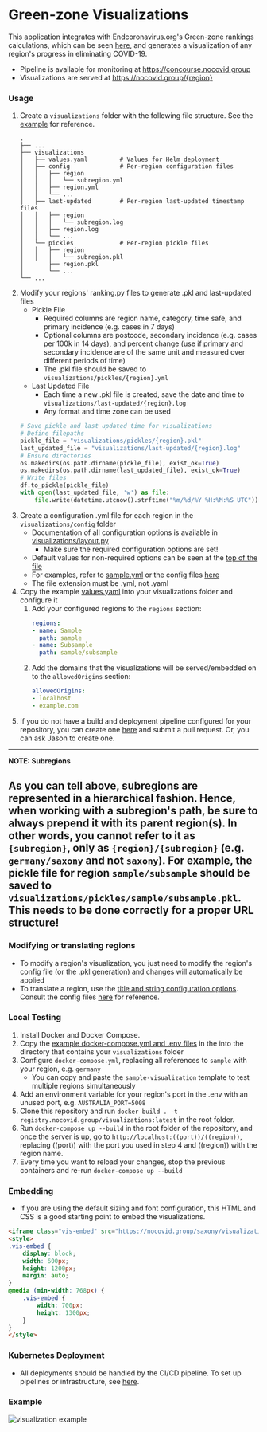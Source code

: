 # Green-zone Visualizations
This application integrates with Endcoronavirus.org's Green-zone rankings calculations, which can be seen [here](https://github.com/vbrunsch/rankings), and generates a visualization of any region's progress in eliminating COVID-19.
* Pipeline is available for monitoring at https://concourse.nocovid.group
* Visualizations are served at https://nocovid.group/{region}
### Usage
1. Create a `visualizations` folder with the following file structure. 
   See the [example](https://github.com/aochen-jli/visualizations/tree/main/examples/) for reference.
   ```
   .
   ├── ...
   ├── visualizations
   │   ├── values.yaml         # Values for Helm deployment
   │   ├── config              # Per-region configuration files
   │   │   ├── region
   │   │   │   └── subregion.yml
   │   │   ├── region.yml
   │   │   └── ...
   │   ├── last-updated        # Per-region last-updated timestamp files
   │   │   ├── region
   │   │   │   └── subregion.log
   │   │   ├── region.log
   │   │   └── ...
   │   └── pickles             # Per-region pickle files
   │   │   ├── region
   │   │   │   └── subregion.pkl
   │       ├── region.pkl
   │       └── ...
   └── ...
   ```
2. Modify your regions' ranking.py files to generate .pkl and last-updated files
    * Pickle File
      * Required columns are region name, category, time safe, and primary incidence (e.g. cases in 7 days)
      * Optional columns are postcode, secondary incidence (e.g. cases per 100k in 14 days), and percent 
        change (use if primary and secondary incidence are of the same unit and measured over different periods of time)
      * The .pkl file should be saved to `visualizations/pickles/{region}.yml`
    * Last Updated File
       * Each time a new .pkl file is created, save the date and time to `visualizations/last-updated/{region}.log`
       * Any format and time zone can be used
    ```python
    # Save pickle and last updated time for visualizations
    # Define filepaths
    pickle_file = "visualizations/pickles/{region}.pkl"
    last_updated_file = "visualizations/last-updated/{region}.log"
    # Ensure directories
    os.makedirs(os.path.dirname(pickle_file), exist_ok=True)
    os.makedirs(os.path.dirname(last_updated_file), exist_ok=True)
    # Write files
    df.to_pickle(pickle_file)
    with open(last_updated_file, 'w') as file:
        file.write(datetime.utcnow().strftime("%m/%d/%Y %H:%M:%S UTC"))
    ```
3. Create a configuration .yml file for each region in the `visualizations/config` folder
   * Documentation of all configuration options is available in [visualizations/layout.py](https://github.com/aochen-jli/visualizations/blob/main/layout.py#L55)
      * Make sure the required configuration options are set!
   * Default values for non-required options can be seen at the [top of the file](https://github.com/aochen-jli/visualizations/blob/main/layout.py#L15)
   * For examples, refer to [sample.yml](https://github.com/aochen-jli/visualizations/blob/main/examples/visualizations/config/sample.yml) or 
     the config files [here](https://github.com/vbrunsch/rankings/tree/main/visualizations/config)
   * The file extension must be .yml, not .yaml
4. Copy the example [values.yaml](https://github.com/aochen-jli/visualizations/blob/main/examples/visualizations/values.yaml) into your visualizations folder and configure it
   1. Add your configured regions to the `regions` section:
      ```yaml
      regions:
      - name: Sample
        path: sample
      - name: Subsample
        path: sample/subsample
      ```
   2. Add the domains that the visualizations will be served/embedded on to the `allowedOrigins` section: 
      ```yaml
      allowedOrigins:
      - localhost
      - example.com
      ```
5. If you do not have a build and deployment pipeline configured for your repository, you can create 
   one [here](https://github.com/aochen-jli/visualizations-cicd/tree/main/pipelines) and submit a pull 
   request. Or, you can ask Jason to create one.
---
**NOTE: Subregions**

As you can tell above, subregions are represented in a hierarchical fashion. Hence, when working with a
subregion's path, be sure to always prepend it with its parent region(s). In other words, you cannot refer to it 
as `{subregion}`, only as `{region}/{subregion}` (e.g. `germany/saxony` and not `saxony`). For example, the pickle file 
for region `sample/subsample` should be saved to `visualizations/pickles/sample/subsample.pkl`. This needs to 
be done correctly for a proper URL structure! 
---

### Modifying or translating regions
* To modify a region's visualization, you just need to modify the region's config file (or the .pkl generation) and changes will automatically be applied
* To translate a region, use the [title and string configuration options](https://github.com/aochen-jli/visualizations/blob/main/layout.py#L108). 
  Consult the config files [here](https://github.com/vbrunsch/rankings/tree/main/visualizations/config) for reference.
### Local Testing
1. Install Docker and Docker Compose.
2. Copy the [example docker-compose.yml and .env files](https://github.com/aochen-jli/visualizations/tree/main/examples/) in the into the directory that contains your `visualizations` folder
3. Configure `docker-compose.yml`, replacing all references to `sample` with your region, e.g. `germany`
   * You can copy and paste the `sample-visualization` template to test multiple regions simultaneously
4. Add an environment variable for your region's port in the .env with an unused port, e.g. `AUSTRALIA_PORT=5008`
5. Clone this repository and run `docker build . -t registry.nocovid.group/visualizations:latest` in the root folder.
6. Run `docker-compose up --build` in the root folder of the repository, and once the server is up, 
   go to `http://localhost:((port))/((region))`, replacing ((port)) with the port you used in step 4 and ((region)) with the region name.
7. Every time you want to reload your changes, stop the previous containers and re-run `docker-compose up --build`
### Embedding
* If you are using the default sizing and font configuration, this HTML and CSS is a good starting point to embed the visualizations.
```html
<iframe class="vis-embed" src="https://nocovid.group/saxony/visualizations"></iframe>
<style>
.vis-embed {
    display: block;
    width: 600px;
    height: 1200px;
    margin: auto;
}
@media (min-width: 768px) { 
    .vis-embed {
        width: 700px;
        height: 1300px;
    }
}
</style>
```
### Kubernetes Deployment
* All deployments should be handled by the CI/CD pipeline. To set up pipelines or infrastructure, see [here](https://github.com/aochen-jli/rankings-cicd).
### Example
![visualization example](https://raw.githubusercontent.com/aochen-jli/visualizations/main/examples/visualization_img.png)
